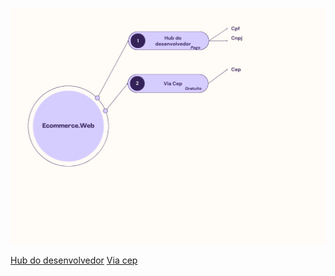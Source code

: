 ![image](https://github.com/rodrigofurlaneti/Ecomerce.Web/blob/master/static/SupportServices.png)

[Hub do desenvolvedor][1]
[Via cep][2]

[1]: https://www.hubdodesenvolvedor.com.br   "Hub do desenvolvedor"
[2]: https://viacep.com.br                   "Via cep"
